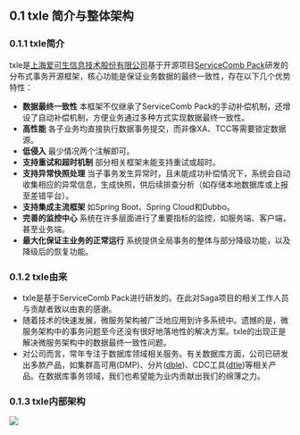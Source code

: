 ## 0.1 txle 简介与整体架构
### 0.1.1 txle简介
txle是[上海爱可生信息技术股份有限公司](http://www.actionsky.com/)基于开源项目[ServiceComb Pack](https://github.com/apache/servicecomb-pack)研发的分布式事务开源框架，核心功能是保证业务数据的最终一致性，存在以下几个优势特性：

+ **数据最终一致性** 本框架不仅继承了ServiceComb Pack的手动补偿机制，还增设了自动补偿机制，方便业务通过多种方式实现数据最终一致性。
+ **高性能** 各子业务均直接执行数据事务提交，而非像XA、TCC等需要锁定数据源。
+ **低侵入** 最少情况两个注解即可。
+ **支持重试和超时机制** 部分相关框架未能支持重试或超时。
+ **支持异常快照处理** 当子事务发生异常时，且未能成功补偿情况下，系统会自动收集相应的异常信息，生成快照，供后续排查分析（如存储本地数据库或上报至差错平台）。
+ **支持集成主流框架** 如Spring Boot、Spring Cloud和Dubbo。
+ **完善的监控中心** 系统在许多层面进行了重要指标的监控，如服务端、客户端，甚至业务端。
+ **最大化保证主业务的正常运行** 系统提供全局事务的整体与部分降级功能，以及降级后的恢复功能。

###  0.1.2 txle由来

 + txle是基于ServiceComb Pack进行研发的。在此对Saga项目的相关工作人员与贡献者致以由衷的感谢。
 + 随着技术的快速发展，微服务架构被广泛地应用到许多系统中。遗憾的是，微服务架构中的事务问题至今还没有很好地落地性的解决方案。txle的出现正是解决微服务架构中的数据最终一致性问题。
 + 对公司而言，常年专注于数据库领域相关服务。有关数据库方面，公司已研发出多款产品，如集群高可用(DMP)、分片([dble](https://github.com/actiontech/dble))、CDC工具([dtle](https://github.com/actiontech/dtle))等相关产品。在数据库事务领域，我们也希望能为业内贡献出我们的绵薄之力。

###  0.1.3 txle内部架构

![](pic/txle-architecture-cn.PNG)
